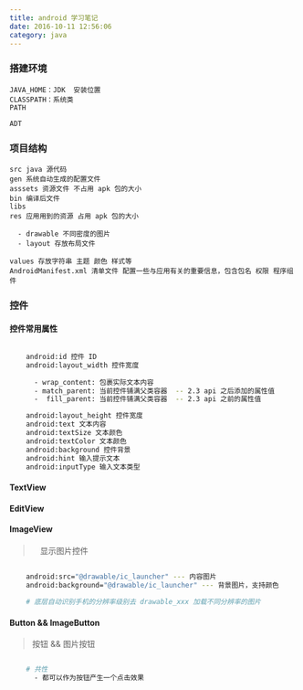 ```yaml
---
title: android 学习笔记
date: 2016-10-11 12:56:06
category: java
---
```


### 搭建环境

    JAVA_HOME：JDK  安装位置
    CLASSPATH：系统类
    PATH
    
    ADT

### 项目结构

    src java 源代码
    gen 系统自动生成的配置文件
    asssets 资源文件 不占用 apk 包的大小
    bin 编译后文件
    libs
    res 应用用到的资源 占用 apk 包的大小

      - drawable 不同密度的图片
      - layout 存放布局文件

    values 存放字符串 主题 颜色 样式等
    AndroidManifest.xml 清单文件 配置一些与应用有关的重要信息，包含包名 权限 程序组件
    
### 控件 

#### 控件常用属性

``` bash

    android:id 控件 ID    
    android:layout_width 控件宽度
    
      - wrap_content: 包裹实际文本内容
      - match_parent: 当前控件铺满父类容器  -- 2.3 api 之后添加的属性值
      -  fill_parent: 当前控件铺满父类容器  -- 2.3 api 之前的属性值

    android:layout_height 控件宽度
    android:text 文本内容
    android:textSize 文本颜色
    android:textColor 文本颜色
    android:background 控件背景
    android:hint 输入提示文本
    android:inputType 输入文本类型

```

#### TextView
#### EditView
#### ImageView
    
>　显示图片控件

``` bash
    
    android:src="@drawable/ic_launcher" --- 内容图片
    android:background="@drawable/ic_launcher" --- 背景图片，支持颜色
    
    # 底层自动识别手机的分辨率级别去 drawable_xxx 加载不同分辨率的图片

```

#### Button && ImageButton

> 按钮 && 图片按钮

``` bash

    # 共性
      - 都可以作为按钮产生一个点击效果

```







    





